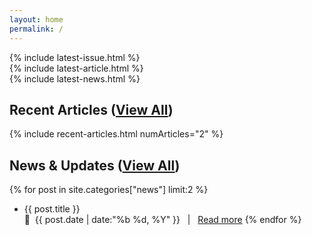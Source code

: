 ```yaml
---
layout: home
permalink: /
---
```


<div id="carousel" markdown=1>
  <div id="carousel-issue" markdown=1>
  {% include latest-issue.html %}
  </div>
  <div id="carousel-article" markdown=1>
  {% include latest-article.html %}
  </div>
  <div id="carousel-news" markdown=1>
  {% include latest-news.html %}
  </div>
</div>
<div id="carousel-nav">
    <span onclick="switchCarousel(this, 'carousel-issue')" class="solid-circle"></span>
    <span onclick="switchCarousel(this, 'carousel-article')" class="empty-circle"></span>
    <span onclick="switchCarousel(this, 'carousel-news')" class="empty-circle"></span>
</div>

## Recent Articles ([View All](/articles))

{% include recent-articles.html numArticles="2" %}

## News & Updates ([View All](/news))

{% for post in site.categories["news"] limit:2 %}
- <span class="article-item-title">{{ post.title }} </span><br>
&nbsp;&nbsp;{{ post.date | date:"%b %d, %Y" }} &nbsp;&nbsp;\|&nbsp;&nbsp; <a href="{{ post.url }}">Read more</a>
{% endfor %}
